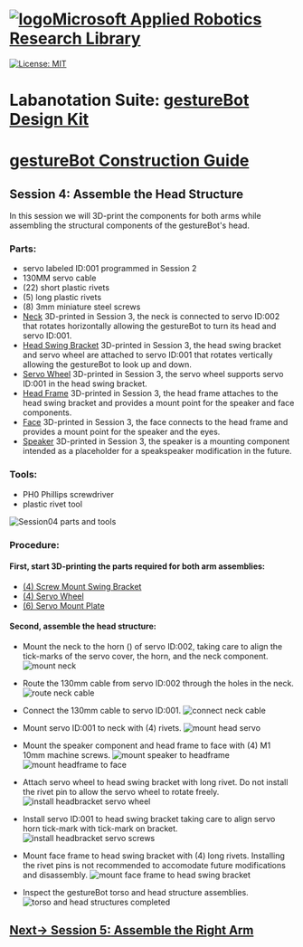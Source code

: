# [![logo](/MARR_logo.png)Microsoft Applied Robotics Research Library](https://github.com/microsoft/AppliedRoboticsResearchLibrary)
[![License: MIT](https://img.shields.io/badge/License-MIT-yellow.svg)](https://opensource.org/licenses/MIT)  

# Labanotation Suite: [gestureBot Design Kit](/README.md)

# [gestureBot Construction Guide](/hardware/README.md)

## **Session 4:** Assemble the Head Structure
In this session we will 3D-print the components for both arms while assembling the structural components of the gestureBot's head.

### Parts: 
- servo labeled ID:001 programmed in Session 2
- 130MM servo cable
- (22) short plastic rivets
- (5) long plastic rivets
- (8) 3mm miniature steel screws
- [Neck](https://github.com/microsoft/gestureBotDesignKit/blob/main/hardware/3D_print/gb_Neck.stl) 3D-printed in Session 3, the neck is connected to servo ID:002 that rotates horizontally allowing the gestureBot to turn its head and servo ID:001.
- [Head Swing Bracket](https://github.com/microsoft/gestureBotDesignKit/blob/main/hardware/3D_print/gb_SwingBracket_Head.stl) 3D-printed in Session 3, the head swing bracket and servo wheel are attached to servo ID:001 that rotates vertically allowing the gestureBot to look up and down.
- [Servo Wheel](https://github.com/microsoft/gestureBotDesignKit/blob/main/hardware/3D_print/gb_ServoWheel.stl) 3D-printed in Session 3, the servo wheel supports servo ID:001 in the head swing bracket.
- [Head Frame](https://github.com/microsoft/gestureBotDesignKit/blob/main/hardware/3D_print/gb_HeadFrame.stl) 3D-printed in Session 3, the head frame attaches to the head swing bracket and provides a mount point for the speaker and face components.
- [Face](https://github.com/microsoft/gestureBotDesignKit/blob/main/hardware/3D_print/gb_Face.stl) 3D-printed in Session 3, the face connects to the head frame and provides a mount point for the speaker and the eyes.
- [Speaker](https://github.com/microsoft/gestureBotDesignKit/blob/main/hardware/3D_print/gb_Speaker.stl) 3D-printed in Session 3, the speaker is a mounting component intended as a placeholder for a speakspeaker modification in the future.

### Tools: 
- PH0 Phillips screwdriver
- plastic rivet tool

![Session04 parts and tools](/docs_images/gB_Session04_PartsTools.jpg)

### **Procedure:**

#### **First, start 3D-printing the parts required for both arm assemblies:**
- [(4) Screw Mount Swing Bracket](https://github.com/microsoft/gestureBotDesignKit/blob/main/hardware/3D_print/gb_SwingBracket.stl)
- [(4) Servo Wheel](https://github.com/microsoft/gestureBotDesignKit/blob/main/hardware/3D_print/gb_ServoWheel.stl)
- [(6) Servo Mount Plate](https://github.com/microsoft/gestureBotDesignKit/blob/main/hardware/3D_print/gb_ServoMountPlate.stl)

#### **Second, assemble the head structure:**
- Mount the neck to the horn () of servo ID:002, taking care to align the tick-marks of the servo cover, the horn, and the neck component.
![mount neck](/docs_images/gB_Session04_MountNeck.jpg)

- Route the 130mm cable from servo ID:002 through the holes in the neck.
![route neck cable](/docs_images/gB_Session04_RouteNeckCable.jpg)

- Connect the 130mm cable to servo ID:001.
![connect neck cable](/docs_images/gB_Session04_ConnectServo1toServo2.jpg)

- Mount servo ID:001 to neck with (4) rivets.
![mount head servo](/docs_images/gB_Session04_MountServo1Neck.jpg)

- Mount the speaker component and head frame to face with (4) M1 10mm machine screws.
![mount speaker to headframe](/docs_images/gB_Session04_MountSpeakertoHeadFrame.jpg)
![mount headframe to face](/docs_images/gB_Session04_MountHeadFrametoFace.jpg)

- Attach servo wheel to head swing bracket with long rivet. Do not install the rivet pin to allow the servo wheel to rotate freely.
![install headbracket servo wheel](/docs_images/gB_Session04_Servo1WheelInstall.jpg)

- Install servo ID:001 to head swing bracket taking care to align servo horn tick-mark with tick-mark on bracket.
![install headbracket servo screws](/docs_images/gB_Session04_Servo1Install_Screws.jpg)

- Mount face frame to head swing bracket with (4) long rivets. Installing the rivet pins is not recommended to accomodate future modifications and disassembly.
![mount face frame to head swing bracket](/docs_images/gB_Session04_MountFaceFrameHeadSwingBracket.jpg)

- Inspect the gestureBot torso and head structure assemblies.
![torso and head structures completed](/docs_images/gB_Session04_HeadStructureTorsoComplete.jpg)

## [**Next-> Session 5:** Assemble the Right Arm](/docs_images/Session05.md)



